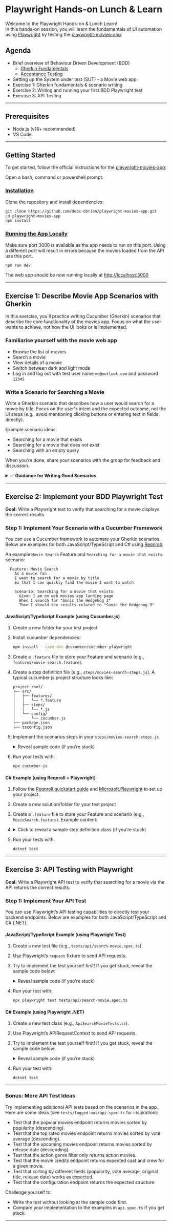 # Playwright Hands-on Lunch & Learn

Welcome to the Playwright Hands-on & Lunch Learn!  
In this hands-on session, you will learn the fundamentals of UI automation using [Playwright](https://playwright.dev/) by testing the [playwright-movies-app](https://github.com/debs-obrien/playwright-movies-app).

## Agenda

- Brief overview of Behaviour Driven Development (BDD)
  - [Gherkin Fundamentals](https://cucumber.io/docs/gherkin/reference/)
  - [Acceptance Testing](https://www.agilealliance.org/glossary/acceptance/)
- Setting up the System under test (SUT) - a Movie web app
- Exercise 1: Gherkin fundamentals & scenario writing
- Exercise 2: Writing and running your first BDD Playwright test
- Exercise 3: API Testing





---

## Prerequisites

- Node.js (v18+ recommended)
- VS Code

---

## Getting Started

To get started, follow the official instructions for the [playwright-movies-app](https://github.com/debs-obrien/playwright-movies-app?tab=readme-ov-file#installation):

Open a bash, command or powershell prompt:

### [Installation](https://github.com/debs-obrien/playwright-movies-app?tab=readme-ov-file#installation)

Clone the repository and install dependencies:

```bash
git clone https://github.com/debs-obrien/playwright-movies-app.git
cd playwright-movies-app
npm install
```

### [Running the App Locally](https://github.com/debs-obrien/playwright-movies-app?tab=readme-ov-file#running-the-app-locally)

Make sure port 3000 is available as the app needs to run on this port. Using a different port will result in errors because the movies loaded from the API use this port.

```bash
npm run dev
```

The web app should be now running locally at [http://localhost:3000](http://localhost:3000)

---

## Exercise 1: Describe Movie App Scenarios with Gherkin

In this exercise, you'll practice writing Cucumber (Gherkin) scenarios that describe the core functionality of the movies app. Focus on what the user wants to achieve, not how the UI looks or is implemented.

### Familiarise yourself with the movie web app
- Browse the list of movies
- Search a movie
- View details of a movie
- Switch between dark and light mode
- Log in and log out with test user name `me@outlook.com` and password `12345`

### Write a Scenario for Searching a Movie

Write a Gherkin scenario that describes how a user would search for a movie by title. Focus on the user's intent and the expected outcome, not the UI steps (e.g., avoid mentioning clicking buttons or entering text in fields directly).

Example scenario ideas:
  - Searching for a movie that exists
  - Searching for a movie that does not exist
  - Searching with an empty query

When you're done, share your scenarios with the group for feedback and discussion.

<details>
<summary>✅ <strong>Guidance for Writing Good Scenarios</strong></summary>

- Use the structure: <code>Given</code> (initial context), <code>When</code> (action), <code>Then</code> (expected outcome)
- Keep steps high-level and focused on behavior, not UI details
- Make scenarios readable and meaningful to both technical and non-technical team members

❌ <strong>Additionally</strong>
- Avoid steps like "click the search button"; instead, use "the user searches for a movie by title"
- Use clear and concise language
- Each scenario should describe a single behavior or outcome

</details>


---

## Exercise 2: Implement your BDD Playwright Test

**Goal:** Write a Playwright test to verify that searching for a movie displays the correct results.

### Step 1: Implement Your Scenario with a Cucumber Framework

You can use a Cucumber framework to automate your Gherkin scenarios. Below are examples for both JavaScript/TypeScript and C# using [Reqnroll](https://docs.reqnroll.net/latest/quickstart/index.html).

An example ```Movie Search``` Feature and ```Searching for a movie that exists``` scenario:

 ```gherkin
   Feature: Movie Search
     As a movie fan
     I want to search for a movie by title
     So that I can quickly find the movie I want to watch

     Scenario: Searching for a movie that exists
       Given I am on web movies app landing page
       When I search for "Sonic the Hedgehog 3"
       Then I should see results related to "Sonic the Hedgehog 3"
   ```

#### JavaScript/TypeScript Example (using Cucumber.js)

1. Create a new folder for your test project
2. Install cucumber dependencies:
   ```bash
   npm install --save-dev @cucumber/cucumber playwright
   ```
3. Create a `.feature` file to store your Feature and scenario (e.g., `features/movie-search.feature`). 

4. Create a step definition file (e.g., <code>steps/movies-search-steps.js</code>).
  A typical cucumber js project structure looks like:
    ```
    project-root/
    ├── src/
    │   ├── features/
    │   │   └── *.feature
    │   ├── steps/
    │   │   └── *.js
    │   └── config/
    │       └── cucumber.js
    ├── package.json
    ├── tsconfig.json
    ```

5. Implement the scenarios steps in your `steps/movies-search-steps.js`
    <details>
      <summary>Reveal sample code (if you're stuck)</summary>

      ```js
      const { Given, When, Then } = require('@cucumber/cucumber');
      const { chromium } = require('playwright');

      let browser, page;

      Given('I am on web movies app landing page', async function () {
        browser = await chromium.launch();
        page = await browser.newPage();
        await page.goto('http://localhost:3000');
      });

      When('I search for {string}', async function (title) {       
        await page.getByRole('search').click();
        var searchBox = await page.getByRole('textbox', { name: 'Search Input' });
        searchBox.fill(title);
        searchBox.press('Enter');
      });

      Then('I should see results related to {string}', async function (title) {
        await page.waitForSelector('.movie-list');
        const results = await page.$$(".movie-card:has-text('" + title + "')");
        if (results.length === 0) throw new Error('No results found for ' + title);
        await browser.close();
      });
      ```
    
  </details>
  
  6. Run your tests with:
      ```bash
      npx cucumber-js
      ```

#### C# Example (using Reqnroll + Playwright)

1. Follow the [Reqnroll quickstart guide](https://docs.reqnroll.net/latest/quickstart/index.html) and [Microsoft.Playwright](https://playwright.dev/dotnet/) to set up your project.
2. Create a new solution/folder for your test project
3. Create a `.feature` file to store your Feature and scenario (e.g., `MovieSearch.feature`). Example content:   
4. <details>
   <summary>Click to reveal a sample step definition class (if you're stuck)</summary>
   <p>
   Example step definitions:
   </p>

   ```csharp
   using Reqnroll;
   using Microsoft.Playwright;
   using System.Threading.Tasks;

   [Binding]
   public class MovieSearchSteps
   {
       private IPage page;
       private IBrowser browser;

       [Given(@"I am on web movies app landing page")]
       public async Task GivenIamOnTheWebMoviesAppLandingPage()
       {
           var playwright = await Playwright.CreateAsync();
           browser = await playwright.Chromium.LaunchAsync(new BrowserTypeLaunchOptions { Headless = true });
           page = await browser.NewPageAsync();
           await page.GotoAsync("http://localhost:3000");
           
       }

       [When(@"I search for "(.*)"")]
       public async Task WhenISearchFor(string title)
       {
           await page.GetByRole('search').click();
           var searchBox = await page.getByRole('textbox', { name: 'Search Input' });
           await searchBox.FillAsync(title); // Adjust selector as needed
           await searchBox.PressAsync("Enter");
       }

       [Then(@"I should see results related to "(.*)"")]
       public async Task ThenIShouldSeeResultsRelatedTo(string title)
       {
           var results = await page.Locator($".movie-card:has-text('{title}')").CountAsync();
           if (results == 0) throw new Exception($"No results found for {title}");
           await browser.CloseAsync();
       }
   }
   ```
   </details>
5. Run your tests with.
    ```bash
    dotnet test
    ```

---

## Exercise 3: API Testing with Playwright

**Goal:** Write a Playwright API test to verify that searching for a movie via the API returns the correct results.

### Step 1: Implement Your API Test

You can use Playwright’s API testing capabilities to directly test your backend endpoints. Below are examples for both JavaScript/TypeScript and C# (.NET).

#### JavaScript/TypeScript Example (using Playwright Test)

1. Create a new test file (e.g., `tests/api/search-movie.spec.ts`).
2. Use Playwright’s `request` fixture to send API requests.
3. Try to implement the test yourself first! If you get stuck, reveal the sample code below:

    <details>
    <summary>Reveal sample code (if you're stuck)</summary>

    ```typescript
    import { test, expect } from '@playwright/test';

    test('search movie API returns correct results', async ({ request }) => {
      const response = await request.get('https://api.themoviedb.org/3/search/movie', {
        params: { query: 'Twisters' },
        // Add authorization headers if required
      });
      await expect(response).toBeOK();
      const json = await response.json();
      expect(json.results).toEqual(
        expect.arrayContaining([
          expect.objectContaining({
            title: 'Twisters',
          }),
        ])
      );
    });
    ```
</details>

4. Run your test with:
   ```bash
   npx playwright test tests/api/search-movie.spec.ts
   ```

#### C# Example (using Playwright .NET)

1. Create a new test class (e.g., `ApiSearchMovieTests.cs`).
2. Use Playwright’s APIRequestContext to send API requests.
3. Try to implement the test yourself first! If you get stuck, reveal the sample code below:

    <details>
    <summary>Reveal sample code (if you're stuck)</summary>

    ```csharp
    using Microsoft.Playwright;
    using NUnit.Framework;
    using System.Text.Json;
    using System.Threading.Tasks;

    public class ApiSearchMovieTests
    {
        private IAPIRequestContext _request;

        [SetUp]
        public async Task SetUp()
        {
            var playwright = await Playwright.CreateAsync();
            _request = await playwright.APIRequest.NewContextAsync();
        }

        [TearDown]
        public async Task TearDown()
        {
            await _request.DisposeAsync();
        }

        [Test]
        public async Task SearchMovieApiReturnsCorrectResults()
        {
            var response = await _request.GetAsync("https://api.themoviedb.org/3/search/movie?query=Twisters");
            var body = await response.TextAsync();
            var json = JsonDocument.Parse(body);
            var results = json.RootElement.GetProperty("results").ToString();

            Assert.That(response.Ok && results.Contains("Twisters"),
                $"Expected response to be OK and results to contain 'Twisters'.\nStatus: {response.Status}\nBody: {body}");
        }
    }
    ```
    </details>

4. Run your test with:
   ```bash
   dotnet test
   ```

---

### Bonus: More API Test Ideas

Try implementing additional API tests based on the scenarios in the app. Here are some ideas (see `tests/logged-out/api.spec.ts` for inspiration):

- Test that the popular movies endpoint returns movies sorted by popularity (descending).
- Test that the top rated movies endpoint returns movies sorted by vote average (descending).
- Test that the upcoming movies endpoint returns movies sorted by release date (descending).
- Test that the action genre filter only returns action movies.
- Test that the movie credits endpoint returns expected cast and crew for a given movie.
- Test that sorting by different fields (popularity, vote average, original title, release date) works as expected.
- Test that the configuration endpoint returns the expected structure.

Challenge yourself to:
- Write the test without looking at the sample code first.
- Compare your implementation to the examples in `api.spec.ts` if you get stuck.

---
